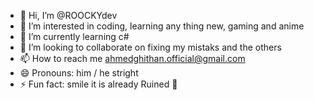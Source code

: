 - 👋 Hi, I’m @ROOCKYdev
- 👀 I’m interested in coding, learning any thing new, gaming and anime 
- 🌱 I’m currently learning c#
- 💞️ I’m looking to collaborate on fixing my mistaks and the others
- 📫 How to reach me ahmedghithan.official@gmail.com
- 😄 Pronouns: him / he stright 
- ⚡ Fun fact: smile it is already Ruined 👀

<!---
ROOCKYdev/ROOCKYdev is a ✨ special ✨ repository because its `README.md` (this file) appears on your GitHub profile.
You can click the Preview link to take a look at your changes.
--->
